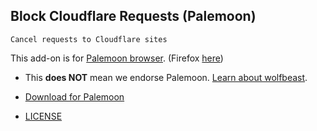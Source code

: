 ## Block Cloudflare Requests (Palemoon)

`Cancel requests to Cloudflare sites`


This add-on is for [Palemoon browser](https://en.wikipedia.org/wiki/Pale_Moon_(web_browser)). (Firefox [here](../../subfiles/about.bcma.md))  


- This **does NOT** mean we endorse Palemoon. [Learn about wolfbeast](../../cloudflare_users/README.md).

- [Download for Palemoon](https://git.disroot.org/dCF/deCloudflare/raw/branch/master/tool/block_cloudflare_requests_pm/bcfr.pm.xpi)

- [LICENSE](LICENSE)
